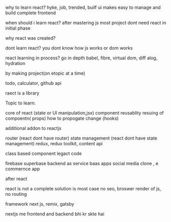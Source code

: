 why to learn react?
hyke, job, trended, builf ui
makes easy to manage and build complete frontend

when should i learn react?
after mastering js
most project dont need react in initial phase

why react was created?

dont learn react?
you dont know how js works or dom works

react learning in process?
go in depth
babel, fibre, virtual dom, diff alog, hydration

by making project(on etopic at a time)

todo, calculator, github api

raect is a library

Topic to learn:

core of react (state or UI manipulation,jsx)
component reusablity
resuing of compoentn( props)
how to propogate change (hooks)

additional addon to reactjs

router (react dont have router)
state management (react dont have state management)
redux, redux toolkit, content api

class based component
legact code


firebase
superbase
backend as service
baas apps
social media clone , e commernce app


after react

react is not a complete solution is most case
no seo, broswer render of js, no routing 

framework
next js, remix, gatsby

nextjs me frontend and backend bhi kr skte hai